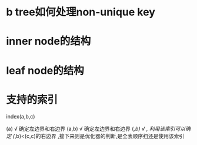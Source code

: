

# b tree如何处理non-unique key

# inner node的结构


# leaf node的结构


# 支持的索引

index(a,b,c)

(a) √  确定左边界和右边界
(a,b) √  确定左边界和右边界
(*,b) √  , 利用该索引可以确定 (*,b)<(c,c)的右边界 ,接下来则是优化器的判断,是全表顺序扫还是使用该索引
